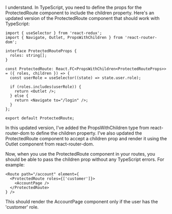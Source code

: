 I understand. In TypeScript, you need to define the props for the ProtectedRoute component to include the children property. Here's an updated version of the ProtectedRoute component that should work with TypeScript:

```
import { useSelector } from 'react-redux';
import { Navigate, Outlet, PropsWithChildren } from 'react-router-dom';

interface ProtectedRouteProps {
  roles: string[];
}

const ProtectedRoute: React.FC<PropsWithChildren<ProtectedRouteProps>> = ({ roles, children }) => {
  const userRole = useSelector((state) => state.user.role);

  if (roles.includes(userRole)) {
    return <Outlet />;
  } else {
    return <Navigate to="/login" />;
  }
};

export default ProtectedRoute;
```

In this updated version, I've added the PropsWithChildren type from react-router-dom to define the children property. I've also updated the ProtectedRoute component to accept a children prop and render it using the Outlet component from react-router-dom.

Now, when you use the ProtectedRoute component in your routes, you should be able to pass the children prop without any TypeScript errors. For example:

```
<Route path="/account" element={
  <ProtectedRoute roles={['customer']}>
    <AccountPage />
  </ProtectedRoute>
} />
```

This should render the AccountPage component only if the user has the 'customer' role.
